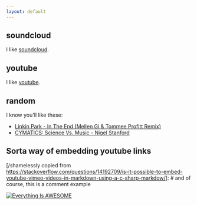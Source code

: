 ```yaml
---
layout: default
---
```


[youtube]: http://youtube.com
[soundcloud]: https://soundcloud.com/
[Linkin Park - In The End (Mellen Gi & Tommee Profitt Remix)]: https://www.youtube.com/watch?v=WNeLUngb-Xg
[CYMATICS: Science Vs. Music - Nigel Stanford]: https://www.youtube.com/watch?v=Q3oItpVa9fs

## [](#soundcloud)soundcloud
[/above is an example of how to create an achor point. You can have simple headings as well like the `random`/]: #

I like [soundcloud].

## [](#youtube)youtube

I like [youtube].

## random

I know you'll like these:
- [Linkin Park - In The End (Mellen Gi & Tommee Profitt Remix)]
- [CYMATICS: Science Vs. Music - Nigel Stanford]


## Sorta way of embedding youtube links

[/shamelessly copied from https://stackoverflow.com/questions/14192709/is-it-possible-to-embed-youtube-vimeo-videos-in-markdown-using-a-c-sharp-markdow/]: # and of course, this is a comment example

[![Everything Is AWESOME](https://img.youtube.com/vi/StTqXEQ2l-Y/0.jpg)](https://www.youtube.com/watch?v=StTqXEQ2l-Y "Everything Is AWESOME")
